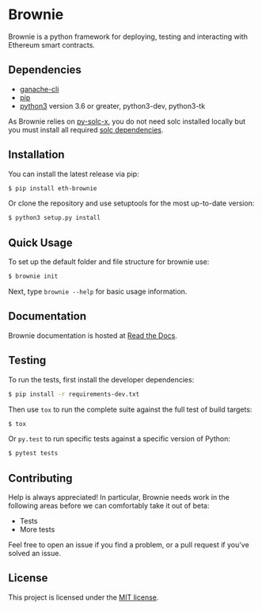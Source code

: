 # Brownie

Brownie is a python framework for deploying, testing and interacting with Ethereum smart contracts.

## Dependencies

* [ganache-cli](https://github.com/trufflesuite/ganache-cli)
* [pip](https://pypi.org/project/pip/)
* [python3](https://www.python.org/downloads/release/python-368/) version 3.6 or greater, python3-dev, python3-tk

As Brownie relies on [py-solc-x](https://github.com/iamdefinitelyahuman/py-solc-x), you do not need solc installed locally but you must install all required [solc dependencies](https://solidity.readthedocs.io/en/latest/installing-solidity.html#binary-packages).

## Installation

You can install the latest release via pip:

```bash
$ pip install eth-brownie
```

Or clone the repository and use setuptools for the most up-to-date version:

```bash
$ python3 setup.py install
```

## Quick Usage

To set up the default folder and file structure for brownie use:

```bash
$ brownie init
```

Next, type ``brownie --help`` for basic usage information.

## Documentation

Brownie documentation is hosted at [Read the Docs](https://eth-brownie.readthedocs.io/en/latest/).

## Testing

To run the tests, first install the developer dependencies:

```bash
$ pip install -r requirements-dev.txt
```

Then use ``tox`` to run the complete suite against the full test of build targets:

```bash
$ tox
```

Or ``py.test`` to run specific tests against a specific version of Python:

```bash
$ pytest tests
```

## Contributing

Help is always appreciated! In particular, Brownie needs work in the following areas before we can comfortably take it out of beta:

* Tests
* More tests

Feel free to open an issue if you find a problem, or a pull request if you've solved an issue.

## License

This project is licensed under the [MIT license](LICENSE).

